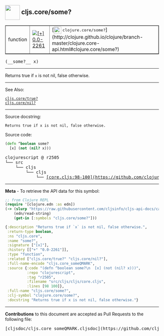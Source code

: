 ## <img width="48px" valign="middle" src="http://i.imgur.com/Hi20huC.png"> cljs.core/some?

 <table border="1">
<tr>

<td>function</td>
<td><a href="https://github.com/cljsinfo/cljs-api-docs/tree/0.0-2261"><img valign="middle" alt="[+] 0.0-2261" src="https://img.shields.io/badge/+-0.0--2261-lightgrey.svg"></a> </td>
<td>
[<img height="24px" valign="middle" src="http://i.imgur.com/1GjPKvB.png"> <samp>clojure.core/some?</samp>](http://clojure.github.io/clojure/branch-master/clojure.core-api.html#clojure.core/some?)
</td>
</tr>
</table>

 <samp>
(__some?__ x)<br>
</samp>

---

Returns true if `x` is not nil, false otherwise.

---


See Also:

[`cljs.core/true?`](cljs.core_trueQMARK.md)<br>
[`cljs.core/nil?`](cljs.core_nilQMARK.md)<br>

---

Source docstring:

```
Returns true if x is not nil, false otherwise.
```

Source code:

```clj
(defn ^boolean some?
  [x] (not (nil? x)))
```

 <pre>
clojurescript @ r2505
└── src
    └── cljs
        └── cljs
            └── <ins>[core.cljs:98-100](https://github.com/clojure/clojurescript/blob/r2505/src/cljs/cljs/core.cljs#L98-L100)</ins>
</pre>


---

__Meta__ - To retrieve the API data for this symbol:

```clj
;; from Clojure REPL
(require '[clojure.edn :as edn])
(-> (slurp "https://raw.githubusercontent.com/cljsinfo/cljs-api-docs/catalog/cljs-api.edn")
    (edn/read-string)
    (get-in [:symbols "cljs.core/some?"]))
```

```clj
{:description "Returns true if `x` is not nil, false otherwise.",
 :return-type boolean,
 :ns "cljs.core",
 :name "some?",
 :signature ["[x]"],
 :history [["+" "0.0-2261"]],
 :type "function",
 :related ["cljs.core/true?" "cljs.core/nil?"],
 :full-name-encode "cljs.core_someQMARK",
 :source {:code "(defn ^boolean some?\n  [x] (not (nil? x)))",
          :repo "clojurescript",
          :tag "r2505",
          :filename "src/cljs/cljs/core.cljs",
          :lines [98 100]},
 :full-name "cljs.core/some?",
 :clj-symbol "clojure.core/some?",
 :docstring "Returns true if x is not nil, false otherwise."}

```

---

__Contributions__ to this document are accepted as Pull Requests to the following file:

 <pre>
[cljsdoc/cljs.core_someQMARK.cljsdoc](https://github.com/cljsinfo/cljs-api-docs/blob/master/cljsdoc/cljs.core_someQMARK.cljsdoc)
</pre>

